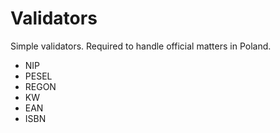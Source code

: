 # Validators

Simple validators. 
Required to handle official matters in Poland.

- NIP
- PESEL
- REGON
- KW
- EAN
- ISBN

